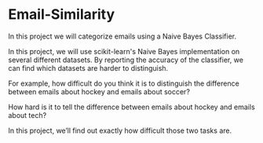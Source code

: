# Email-Similarity
In this project we will categorize emails using a Naive Bayes Classifier.

In this project, we will use scikit-learn's Naive Bayes implementation on several different datasets. By reporting the accuracy of the classifier, we can find which datasets are harder to distinguish.

For example, how difficult do you think it is to distinguish the difference between emails about hockey and emails about soccer? 

How hard is it to tell the difference between emails about hockey and emails about tech? 

In this project, we’ll find out exactly how difficult those two tasks are.
